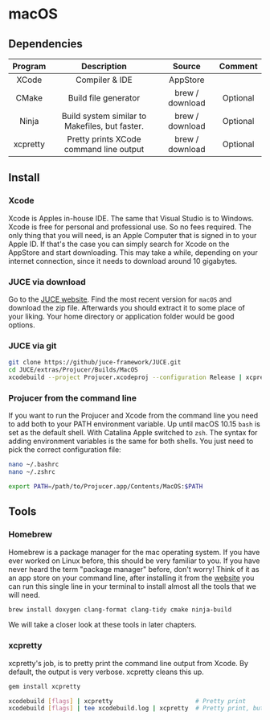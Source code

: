 # macOS

## Dependencies

| Program  |                  Description                   |     Source      | Comment  |
| :------: | :--------------------------------------------: | :-------------: | :------: |
|  XCode   |                 Compiler & IDE                 |    AppStore     |          |
|  CMake   |              Build file generator              | brew / download | Optional |
|  Ninja   | Build system similar to Makefiles, but faster. | brew / download | Optional |
| xcpretty |    Pretty prints XCode command line output     | brew / download | Optional |

## Install

### Xcode

Xcode is Apples in-house IDE. The same that Visual Studio is to Windows. Xcode is free for personal and professional use. So no fees required. The only thing that you will need, is an Apple Computer that is signed in to your Apple ID. If that's the case you can simply search for Xcode on the AppStore and start downloading. This may take a while, depending on your internet connection, since it needs to download around 10 gigabytes.

### JUCE via download

Go to the [JUCE website](https://shop.juce.com/get-juce). Find the most recent version for `macOS` and download the zip file. Afterwards you should extract it to some place of your liking. Your home directory or application folder would be good options.

### JUCE via git

```sh
git clone https://github/juce-framework/JUCE.git
cd JUCE/extras/Projucer/Builds/MacOS
xcodebuild --project Projucer.xcodeproj --configuration Release | xcpretty
```

### Projucer from the command line

If you want to run the Projucer and Xcode from the command line you need to add both to your PATH environment variable. Up until macOS 10.15 `bash` is set as the default shell. With Catalina Apple switched to `zsh`. The syntax for adding environment variables is the same for both shells. You just need to pick the correct configuration file:

```sh
nano ~/.bashrc
nano ~/.zshrc
```

```sh
export PATH=/path/to/Projucer.app/Contents/MacOS:$PATH
```

## Tools

### Homebrew

Homebrew is a package manager for the mac operating system. If you have ever worked on Linux before, this should be very familiar to you. If you have never heard the term "package manager" before, don't worry! Think of it as an app store on your command line, after installing it from the [website](https://brew.sh) you can run this single line in your terminal to install almost all the tools that we will need.

```sh
brew install doxygen clang-format clang-tidy cmake ninja-build
```

We will take a closer look at these tools in later chapters.

### xcpretty

xcpretty's job, is to pretty print the command line output from Xcode. By default, the output is very verbose. xcpretty cleans this up.

```sh
gem install xcpretty
```

```sh
xcodebuild [flags] | xcpretty                       # Pretty print
xcodebuild [flags] | tee xcodebuild.log | xcpretty  # Pretty print, but save raw output to file.
```
